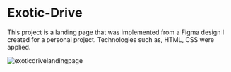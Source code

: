 # Exotic-Drive
This project is a landing page that was implemented from a Figma design I created for a personal project. Technologies such as, HTML, CSS were applied.


![exoticdrivelandingpage](https://user-images.githubusercontent.com/61568687/217851153-e7346684-d48b-4e2e-b9aa-b3aa9767d561.PNG)

